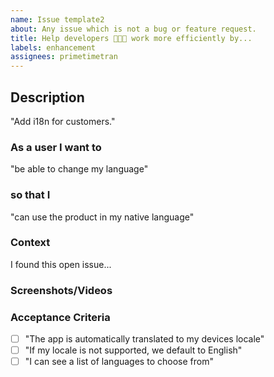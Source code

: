 ```yaml
---
name: Issue template2
about: Any issue which is not a bug or feature request.
title: Help developers 👨🏻‍💻 work more efficiently by...
labels: enhancement
assignees: primetimetran
---
```


## Description
"Add i18n for customers."


### As a user I want to
"be able to change my language"


### so that I
"can use the product in my native language"


### Context
I found this open issue...


### Screenshots/Videos


### Acceptance Criteria
- [ ] "The app is automatically translated to my devices locale"
- [ ] "If my locale is not supported, we default to English"
- [ ] "I can see a list of languages to choose from"